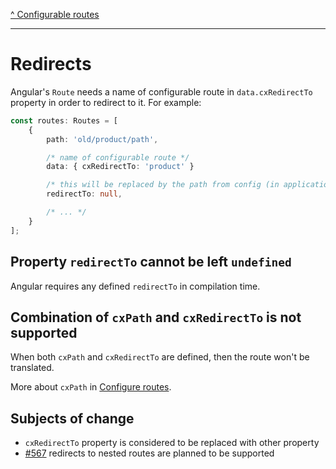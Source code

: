 [^ Configurable routes](../README.md)

---

# Redirects

Angular's `Route` needs a name of configurable route in `data.cxRedirectTo` property in order to redirect to it. For example:

```typescript
const routes: Routes = [
    {
        path: 'old/product/path',

        /* name of configurable route */
        data: { cxRedirectTo: 'product' }

        /* this will be replaced by the path from config (in application's bootstrap time) */
        redirectTo: null,

        /* ... */
    }
];
```

## Property `redirectTo` cannot be left `undefined`

Angular requires any defined `redirectTo` in compilation time.

## Combination of `cxPath` and `cxRedirectTo` is not supported

When both `cxPath` and `cxRedirectTo` are defined, then the route won't be translated.

More about `cxPath` in [Configure routes](./routes-configuration.md).

## Subjects of change

- `cxRedirectTo` property is considered to be replaced with other property
- [#567](https://github.com/SAP/cloud-commerce-spartacus-storefront/issues/657) redirects to nested routes are planned to be supported
